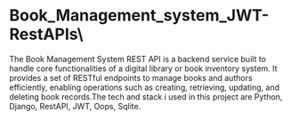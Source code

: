 # Book_Management_system_JWT-RestAPIs\



The Book Management System REST API is a backend service built to handle core functionalities of a digital library or book inventory system. It provides a set of RESTful endpoints to manage books and authors efficiently, enabling operations such as creating, retrieving, updating, and deleting book records.The tech and stack i used in this project are Python, Django, RestAPI, JWT, Oops, Sqlite.
